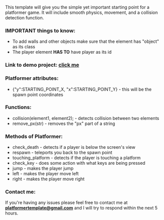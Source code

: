 This template will give you the simple yet important starting point for a platformer game. It will include smooth physics, movement, and a collision detection function. 

### **IMPORTANT things to know:**
* To add walls and other objects make sure that the element has "object" as its class
* The player element **HAS TO** have player as its id

### **Link to demo project: [click me](https://platformer-template-demo.powercoder.repl.co/)**

### Platformer attributes:
* {"y":STARTING_POINT_X, "x":STARTING_POINT_Y} - this will be the spawn point coordinates

### Functions:
* collision(element1, element2); - detects collision between two elements
* remove_px(str) - removes the "px" part of a string

### Methods of Platformer:
* check_death - detects if a player is below the screen's view
* respawn - teleports you back to the spawn point
* touching_platform - detects if the player is touching a platform
* check_key - does some action with what keys are being pressed
* jump - makes the player jump
* left - makes the player move left
* right - makes the player move right

### Contact me:
If you're having any issues please feel free to contact me at **platformertemplate@gmail.com** and I will try to respond within the next 5 hours.